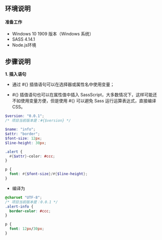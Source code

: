 ## **环境说明**

#### 准备工作

- Windows 10 1909 版本（Windows 系统）
- SASS 4.14.1
- Node.js环境

## **步骤说明**

**1. 插入语句**

- 通过 #{} 插值语句可以在选择器或属性名中使用变量；

- #{} 插值语句也可以在属性值中插入 SassScript，大多数情况下，这样可能还不如使用变量方便，但是使用 #{} 可以避免 Sass 运行运算表达式，直接编译 CSS。

```scss
$version: "0.0.1";
/* 项目当前版本是：#{$version} */

$name: "info";
$attr: "border";
$font-size: 12px;
$line-height: 30px;

.alert {
  #{$attr}-color: #ccc;
}

p {
  font: #{$font-size}/#{$line-height};
}
```

- 编译为

```css
@charset "UTF-8";
/* 项目当前版本是：0.0.1 */
.alert-info {
  border-color: #ccc;
}

p {
  font: 12px/30px;
}
```